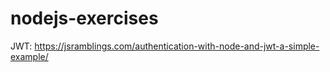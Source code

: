 # nodejs-exercises

JWT: https://jsramblings.com/authentication-with-node-and-jwt-a-simple-example/

